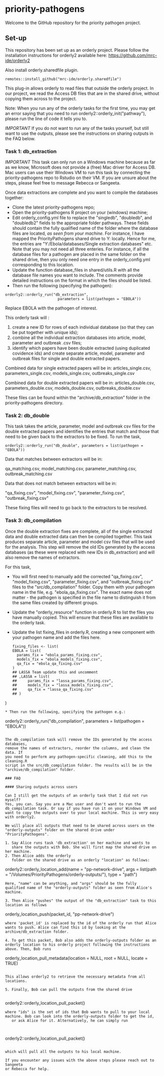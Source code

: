 # priority-pathogens
Welcome to the GitHub repository for the priority pathogen project.

## Set-up

This repository has been set up as an orderly project. Please follow the 
installation instructions for orderly2 available here: 
https://github.com/mrc-ide/orderly2


Also install orderly.sharedfile plugin.

``` 
remotes::install_github("mrc-ide/orderly.sharedfile") 

```

This plug-in allows orderly to read files that outside the orderly
project. In our project, we read the Access DB files that are in the
shared drive, without copying them across to the project.

Note: When you run any of the orderly tasks for the first time, you may get an
error saying that you need to run orderly2::orderly_init("pathway"), please run
the line of code it tells you to.

*IMPORTANT* If you do not want to run any of the tasks yourself, but
still want to use the outputs, please see the instructions on sharing
outputs in the FAQ below. 

### Task 1: db_extraction

*IMPORTANT* This task can only run on a Windows machine because as far
as we know, Microsoft does not provide a (free) Mac driver for 
Access DB. Mac users can use their Windows VM to run this task by
connecting the priority-pathogens repo to Rstudio on their VM. If you
are unsure about the steps, please feel free to message Rebecca or
Sangeeta. 

Once data extractions are complete and you want to compile the databases together:
* Clone the latest priority-pathogens repo;
* Open the priority-pathogens R project on your (windows) machine;
* Edit orderly_config.yml file to replace the "singledb", "doubledb", and 
"doubledb2" fields to the appropriate folder pathways. These fields should 
contain the fully qualified name of the folder where the database files are 
located, *as seen from your machine*. For instance, I have mapped the 
PriorityPathogens shared drive to Y: locally. Hence for me, the entries are 
"Y:/Ebola/databases/Single extraction databases" etc. Note that you
may not need all three enteries. For instance, if all the database
files for a pathogen are placed in the same folder on the shared
drive, then you only need one entry in the orderly_config.yml
corresponding to this location.
* Update the function database_files in shared/utils.R with all the database file names you want to
  include. The comments provide detailed instructions on the format in
  which the files should be listed.
* Then run the following (specifying the pathogen):

```
orderly2::orderly_run("db_extraction",
                        parameters = list(pathogen = "EBOLA"))
```
Replace EBOLA with the pathogen of interest.

This orderly task will :

1. create a new ID for rows of each individual database (so that they
can be put together with unique ids);
2. combine all the individual extraction databases into article,
model, parameter and outbreak .csv files;
3. identify which papers have been double extracted (using duplicated
covidence ids) and create separate article, model, parameter and outbreak files for single and
double extracted papers.

Combined data for single extracted papers will be in:
articles_single.csv, parameters_single.csv, models_single.csv, outbreaks_single.csv

Combined data for double extracted papers will be in:
articles_double.csv, parameters_double.csv, models_double.csv, outbreaks_double.csv

These files can be found within the “archive/db_extraction” folder in the 
priority-pathogens directory. 


### Task 2: db_double

This task takes the article, parameter, model and outbreak csv files for the 
double extracted papers and identifies the entries that match and those that 
need to be given back to the extractors to be fixed. To run the task, 

```
orderly2::orderly_run("db_double", parameters = list(pathogen = "EBOLA"))
```
Data that matches between extractors will be in:

qa_matching.csv, model_matching.csv, parameter_matching.csv, outbreak_matching.csv

Data that does not match between extractors will be in:

"qa_fixing.csv", "model_fixing.csv", "parameter_fixing.csv", "outbreak_fixing.csv"

These fixing files will need to go back to the extractors to be resolved.

### Task 3: db_compilation

Once the double extraction fixes are complete, all of the single extracted data
and double extracted data can then be compiled together. This task produces
separate article, parameter and model csv files that will be used for the 
analysis. This step will remove the old IDs generated by the access databases 
(as these were replaced with new IDs in db_extraction) and will also remove the 
names of extractors.

For this task, 

* You will first need to manually add the corrected "qa_fixing.csv", "model_fixing.csv",
"parameter_fixing.csv", and "outbreak_fixing.csv" files to the "src/db_compilation"
folder. Copy them with your pathogen name in the file,
e.g. "ebola_qa_fixing.csv". The exact name does not matter - 
the pathogen is specified in the file name to distinguish it from
the same files created by different groups. 
* Update the "orderly_resource" function in orderly.R to list the files you have
manually copied. This will ensure that these files are available to
the orderly task.
* Update the list fixing_files in orderly.R, creating a new component
  with your pathogen name and add the files here. 
  
  ```
  fixing_files <- list(
  EBOLA = list(
    params_fix = "ebola_params_fixing.csv",
    models_fix = "ebola_models_fixing.csv",
    qa_fix = "ebola_qa_fixing.csv"
  )
  ## LASSA Team update this and uncomment
  ## ,LASSA = list(
  ##     params_fix = "lassa_params_fixing.csv",
  ##     models_fix = "lassa_models_fixing.csv",
  ##     qa_fix = "lassa_qa_fixing.csv"
  ## )
)

  ```
* Then run the following, specifying the pathogen e.g.:

```
orderly2::orderly_run("db_compilation", parameters = list(pathogen = "EBOLA"))
```

The db_compilation task will remove the IDs generated by the access databases,
remove the names of extractors, reorder the columns, and clean the data. If
you need to perform any pathogen-specific cleaning, add this to the cleaning.R
script in the src/db_compilation folder. The results will be in the 
"archive/db_compilation" folder.

### FAQ

#### Sharing outputs across users

Can I still get the outputs of an orderly task that I did not run myself?
Yes, you can. Say you are a Mac user and don't want to run the
db_compilation task. Or say if you have run it on your Windows VM and
want to copy the outputs over to your local machine. This is very easy
with orderly2. 

We will place all outputs that need to be shared across users on the
"orderly-outputs" folder on the shared drive under
"PriorityPathogens".

1. Say Alice runs task 'db_extraction' on her machine and wants to
   share the outputs with Bob. She will first map the shared drive on her machine.
2. Then Alice adds the orderly
   folder on the shared drive as an orderly "location" as follows:
   ``` 
   orderly2::orderly_location_add(name = "pp-network-drive", args
   = list(path = "/Volumes/PriorityPathogens/orderly-outputs/"), type =
   "path")
   ```
Here, "name" can be anything, and "args" should be the fully
   qualified name of the "orderly-outputs" folder as seen from Alice's machine.
   
3. Then Alice "pushes" the output of the "db_extraction" task to this
location as follows
```
orderly_location_push(packet_id, "pp-network-drive")
```
where 'packet_id' is replaced by the id of the orderly run that Alice
wants to push. Alice can find this id by looking at the
archive/db_extraction folder.

4. To get this packet, Bob also adds the orderly-outputs folder as an
orderly location to his orderly project following the instructions
above. Then, Bob runs

```
orderly_location_pull_metadata(location = NULL, root = NULL, locate = TRUE)
```

This allows orderly2 to retrieve the necessary metadata from all
locations.

5. Finally, Bob can pull the outputs from the shared drive
   
```
orderly2::orderly_location_pull_packet(<ids>)
```
where "ids" is the set of ids that Bob wants to pull to your local
machine. Bob can look into the orderly-outputs folder to get the id,
   or ask Alice for it. Alternatively, he can simply run 

   
```
orderly2::orderly_location_pull_packet()
```

which will pull all the outputs to his local machine.

If you encounter any issues with the above steps please reach out to Sangeeta
or Rebecca for help.
